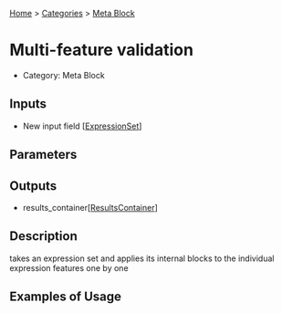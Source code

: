 
[Home](../../../index.html) > [Categories](../../index.html) > [Meta Block](index.html)

# Multi-feature validation

* Category: Meta Block

## Inputs

* New input field [[ExpressionSet](../../../data_types.html#expressionset)]

## Parameters



## Outputs

* results_container[[ResultsContainer](../../../data_types.html#resultscontainer)]

## Description

  takes an expression set and applies its internal blocks to the individual expression features one by one

## Examples of Usage
        